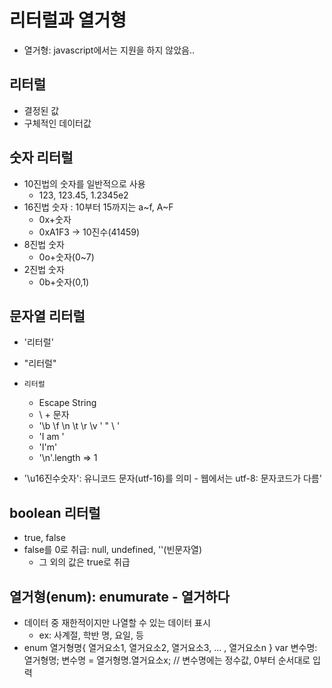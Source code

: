 # 리터럴과 열거형
- 열거형: javascript에서는 지원을 하지 않았음..
## 리터럴
- 결정된 값
- 구체적인 데이터값
  
## 숫자 리터럴
- 10진법의 숫자를 일반적으로 사용
  - 123, 123.45, 1.2345e2
- 16진법 숫자 : 10부터 15까지는 a~f, A~F
  - 0x+숫자
  - 0xA1F3 -> 10진수(41459)
- 8진법 숫자
  - 0o+숫자(0~7)
- 2진법 숫자
  - 0b+숫자(0,1)

## 문자열 리터럴
- '리터럴'
- "리터럴"
- `리터럴`
  - Escape String
  - \ + 문자
  - '\b \f \n \t \r \v \' \" \\ '
  - 'I am '
  - 'I\'m'
  - '\n'.length => 1

- '\u16진수숫자': 유니코드 문자(utf-16)를 의미  -  웹에서는 utf-8: 문자코드가 다름'

## boolean 리터럴
- true, false
- false를 0로 취급: null, undefined, ''(빈문자열)
  - 그 외의 값은 true로 취급

## 열거형(enum): enumurate - 열거하다
- 데이터 중 재한적이지만 나열할 수 있는 데이터 표시
  - ex: 사계절, 학반 명, 요일, 등
- enum 열거형명{ 열거요소1, 열거요소2, 열거요소3, ... , 열거요소n }
  var 변수명:열거형명;
  변수명 = 열거형명.열거요소x; // 변수명에는 정수값, 0부터 순서대로 입력
